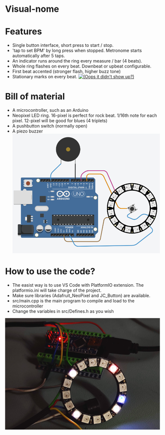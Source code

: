 # Visual-nome
# Features
- Single button interface, short press to start / stop.
- 'tap to set BPM' by long press when stopped. Metronome starts automatically after 5 taps.
- An indicator runs around the ring every measure / bar (4 beats).
- Whole ring flashes on every beat. Downbeat or upbeat configurable.
- First beat accented (stronger flash, higher buzz tone)
- Stationary marks on every beat.
[![(Oops it didn't show up?)](http://img.youtube.com/vi/hP1SXVaFfuM/0.jpg)](http://www.youtube.com/watch?v=hP1SXVaFfuM "Video on YouTube")

# Bill of material
- A microcontroller, such as an Arduino
- Neopixel LED ring. 16-pixel is perfect for rock beat. 1/16th note for each pixel. 12-pixel will be good for blues (4 triplets)
- A pushbutton switch (normally open)
- A piezo buzzer
![Wiring Diagram](./demo/visual_metronome_diagram.png)

# How to use the code?
- The easist way is to use VS Code with PlatformIO extension. The platformio.ini will take charge of the project.
- Make sure libraries (Adafruit_NeoPixel and JC_Button) are available.
- src/main.cpp is the main program to compile and load to the microcontroller
- Change the variables in src/Defines.h as you wish

![a picture](./demo/visualnome.jpg)

